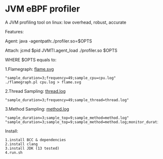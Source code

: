 # JVM eBPF profiler

A JVM profiling tool on linux: low overhead, robust, accurate

Features:

Agent:   java -agentpath:./profiler.so=$OPTS

Attach:  jcmd $pid JVMTI.agent_load ./profiler.so $OPTS

WHERE $OPTS equals to:

1.Flamegraph: [flame.svg](https://github.com/weixingsun/jBProF/blob/master/flame.svg)

    "sample_duration=3;frequency=49;sample_cpu=cpu.log"
    ./flamegraph.pl cpu.log > flame.svg

2.Thread Sampling: [thread.log](https://github.com/weixingsun/jBProF/blob/master/thread.log)

    "sample_duration=3;frequency=49;sample_thread=thread.log"

3.Method Sampling: [method.log](https://github.com/weixingsun/jBProF/blob/master/method.log)

    "sample_duration=3;sample_top=9;sample_method=method.log"
    "sample_duration=3;sample_top=9;sample_method=method.log;monitor_duration=1;monitor_top=4"

Install:

    1.install BCC & dependencies
    2.install clang
    3.install JDK (13 tested)
    4.run.sh
